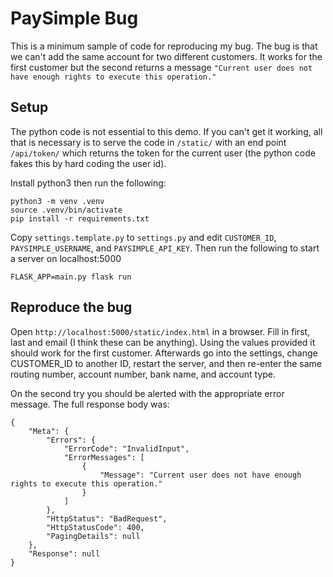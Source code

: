 # PaySimple Bug

This is a minimum sample of code for reproducing my bug. The bug is that we can't add the same account for two different customers. It works for the first customer but the second returns a message `"Current user does not have enough rights to execute this operation."`

## Setup

The python code is not essential to this demo. If you can't get it working, all that is necessary is to serve the code in `/static/` with an end point `/api/token/` which returns the token for the current user (the python code fakes this by hard coding the user id).

Install python3 then run the following:

```
python3 -m venv .venv
source .venv/bin/activate
pip install -r requirements.txt
```

Copy `settings.template.py` to `settings.py` and edit `CUSTOMER_ID`, `PAYSIMPLE_USERNAME`, and `PAYSIMPLE_API_KEY`. Then run the following to start a server on localhost:5000

```
FLASK_APP=main.py flask run
```

## Reproduce the bug

Open `http://localhost:5000/static/index.html` in a browser. Fill in first, last and email (I think these can be anything). Using the values provided it should work for the first customer. Afterwards go into the settings, change CUSTOMER_ID to another ID, restart the server, and then re-enter the same routing number, account number, bank name, and account type.

On the second try you should be alerted with the appropriate error message. The full response body was:

```
{
    "Meta": {
        "Errors": {
            "ErrorCode": "InvalidInput",
            "ErrorMessages": [
                {
                    "Message": "Current user does not have enough rights to execute this operation."
                }
            ]
        },
        "HttpStatus": "BadRequest",
        "HttpStatusCode": 400,
        "PagingDetails": null
    },
    "Response": null
}
```